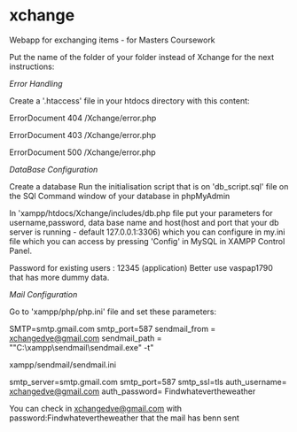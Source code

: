 # xchange
Webapp for exchanging items - for Masters Coursework 

Put the name of the folder of your  folder instead of Xchange for the next instructions:

_Error Handling_

Create a '.htaccess' file in your htdocs directory with this content:

ErrorDocument 404 /Xchange/error.php

ErrorDocument 403 /Xchange/error.php

ErrorDocument 500 /Xchange/error.php

_DataBase Configuration_

Create a database
Run the initialisation script that is on 'db_script.sql' file 
on the SQl Command window of your database in phpMyAdmin

In 'xampp/htdocs/Xchange/includes/db.php file
put your parameters for username,password, data base name and 
host(host and port that your db server is running - default 127.0.0.1:3306) 
which you can configure in my.ini file which you can access by pressing 'Config' in MySQL
in XAMPP Control Panel.

Password for existing users : 12345 (application)
Better use vaspap1790 that has more dummy data.


_Mail Configuration_

Go to 'xampp/php/php.ini' file and set these parameters:

SMTP=smtp.gmail.com
smtp_port=587
sendmail_from = xchangedve@gmail.com
sendmail_path = "\"C:\xampp\sendmail\sendmail.exe\" -t"

xampp/sendmail/sendmail.ini

smtp_server=smtp.gmail.com
smtp_port=587
smtp_ssl=tls
auth_username= xchangedve@gmail.com
auth_password= Findwhatevertheweather

You can check in xchangedve@gmail.com with password:Findwhatevertheweather 
that the mail has benn sent

